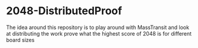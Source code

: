 # 2048-DistributedProof
The idea around this repository is to play around with MassTransit and look at distributing the work prove what the highest score of 2048 is for different board sizes

